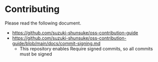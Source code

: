 # Contributing

Please read the following document.

- https://github.com/suzuki-shunsuke/oss-contribution-guide
- https://github.com/suzuki-shunsuke/oss-contribution-guide/blob/main/docs/commit-signing.md
  - This repository enables Require signed commits, so all commits must be signed
